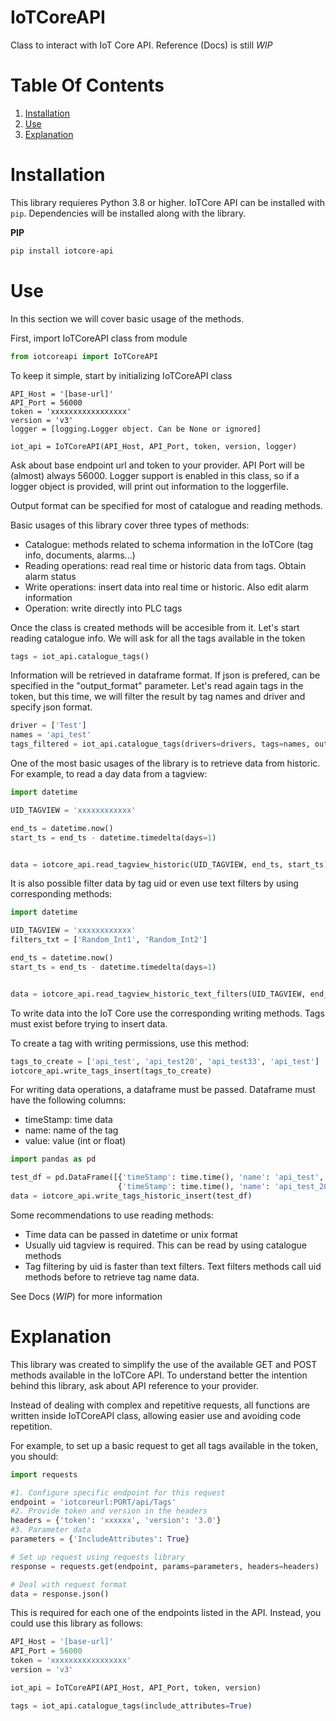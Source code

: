 # IoTCoreAPI

Class to interact with IoT Core API. Reference (Docs) is still _WIP_

# Table Of Contents

1. [Installation](#installation)
2. [Use](#Use)
3. [Explanation](#explanation)

# Installation

This library requieres Python 3.8 or higher. 
IoTCore API can be installed with ```pip```. Dependencies will be installed along with the library.

**PIP**

```bash
pip install iotcore-api
```

# Use

In this section we will cover basic usage of the methods.

First, import IoTCoreAPI class from module

```python
from iotcoreapi import IoTCoreAPI
```

To keep it simple, start
by initializing IoTCoreAPI class

```
API_Host = '[base-url]'
API_Port = 56000
token = 'xxxxxxxxxxxxxxxxx'
version = 'v3'
logger = [logging.Logger object. Can be None or ignored]

iot_api = IoTCoreAPI(API_Host, API_Port, token, version, logger)
```

Ask about base endpoint url and token to your provider. API Port will be (almost) always 56000.
Logger support is enabled in this class, so if a logger object is provided, will print out information
to the loggerfile.

Output format can be specified for most of catalogue and reading methods.

Basic usages of this library cover three types of methods:
- Catalogue: methods related to schema information in the IoTCore (tag info, documents, alarms...)
- Reading operations: read real time or historic data from tags. Obtain alarm status
- Write operations: insert data into real time or historic. Also edit alarm information
- Operation: write directly into PLC tags

Once the class is created methods will be accesible from it. Let's start reading catalogue info.
We will ask for all the tags available in the token

```python
tags = iot_api.catalogue_tags()
```

Information will be retrieved in dataframe format. If json is prefered, can be specified
in the "output_format" parameter. Let's read again tags in the token, but this time, we will filter the result
by tag names and driver and specify json format.

```python
driver = ['Test']
names = 'api_test'
tags_filtered = iot_api.catalogue_tags(drivers=drivers, tags=names, output_format='json')
```

One of the most basic usages of the library is to retrieve data from historic. For example, to read a day data from a tagview:
```python
import datetime

UID_TAGVIEW = 'xxxxxxxxxxxx'

end_ts = datetime.now()
start_ts = end_ts - datetime.timedelta(days=1)


data = iotcore_api.read_tagview_historic(UID_TAGVIEW, end_ts, start_ts)
```

It is also possible filter data by tag uid or even use text filters by using corresponding methods:
```python
import datetime

UID_TAGVIEW = 'xxxxxxxxxxxx'
filters_txt = ['Random_Int1', 'Random_Int2']

end_ts = datetime.now()
start_ts = end_ts - datetime.timedelta(days=1)


data = iotcore_api.read_tagview_historic_text_filters(UID_TAGVIEW, end_ts, start_ts, filters_txt)
```

To write data into the IoT Core use the corresponding writing methods. Tags must exist before trying to insert data.

To create a tag with writing permissions, use this method:

```python
tags_to_create = ['api_test', 'api_test20', 'api_test33', 'api_test']
iotcore_api.write_tags_insert(tags_to_create)
```

For writing data operations, a dataframe must be passed.
Dataframe must have the following columns:
- timeStamp: time data
- name: name of the tag
- value: value (int or float)

```python
import pandas as pd

test_df = pd.DataFrame([{'timeStamp': time.time(), 'name': 'api_test', 'value': 1},
                        {'timeStamp': time.time(), 'name': 'api_test_20', 'value': 1}])
data = iotcore_api.write_tags_historic_insert(test_df)
```

Some recommendations to use reading methods:
- Time data can be passed in datetime or unix format
- Usually uid tagview is required. This can be read by using catalogue methods
- Tag filtering by uid is faster than text filters. Text filters methods call uid methods before to retrieve tag name data.

See Docs (_WIP_) for more information

# Explanation

This library was created to simplify the use of the available GET and POST methods available in the IoTCore API.
To understand better the intention behind this library, ask about API reference to your provider.

Instead of dealing with complex and repetitive requests, all functions are written inside IoTCoreAPI class,
allowing easier use and avoiding code repetition.

For example, to set up a basic request to get all tags available in the token, you should:
```python
import requests

#1. Configure specific endpoint for this request
endpoint = 'iotcoreurl:PORT/api/Tags'
#2. Provide token and version in the headers
headers = {'token': 'xxxxxx', 'version': '3.0'}
#3. Parameter data
parameters = {'IncludeAttributes': True}

# Set up request using requests library
response = requests.get(endpoint, params=parameters, headers=headers)

# Deal with request format
data = response.json()
```

This is required for each one of the endpoints listed in the API. Instead, you could use this library as follows:
```python
API_Host = '[base-url]'
API_Port = 56000
token = 'xxxxxxxxxxxxxxxxx'
version = 'v3'

iot_api = IoTCoreAPI(API_Host, API_Port, token, version)

tags = iot_api.catalogue_tags(include_attributes=True)
```

